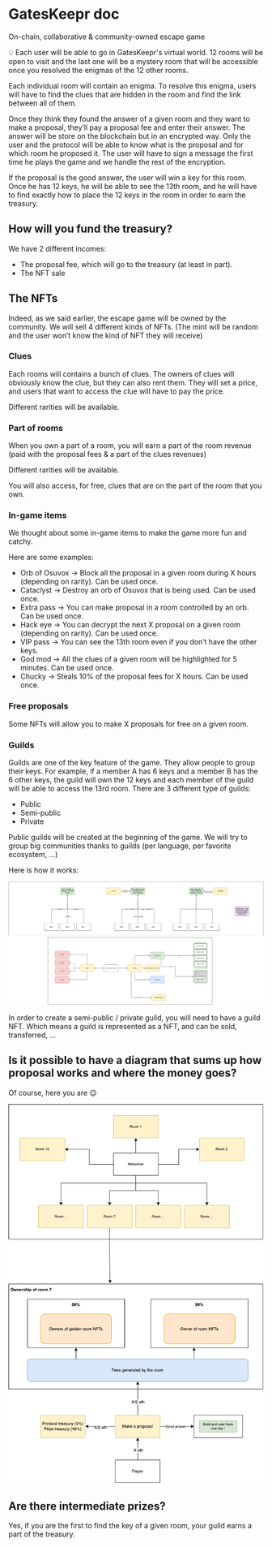 # GatesKeepr doc

On-chain, collaborative & community-owned escape game

<aside>
💡 Each user will be able to go in GatesKeepr's virtual world. 12 rooms will be open to visit and the last one will be a mystery room that will be accessible once you resolved the enigmas of the 12 other rooms.
</aside>

Each individual room will contain an enigma. To resolve this enigma, users will have to find the clues that are hidden in the room and find the link between all of them. 

Once they think they found the answer of a given room and they want to make a proposal, they’ll pay a proposal fee and enter their answer. The answer will be store on the blockchain but in an encrypted way. Only the user and the protocol will be able to know what is the proposal and for which room he proposed it. The user will have to sign a message the first time he plays the game and we handle the rest of the encryption.

If the proposal is the good answer, the user will win a key for this room. Once he has 12 keys, he will be able to see the 13th room, and he will have to find exactly how to place the 12 keys in the room in order to earn the treasury.

## How will you fund the treasury?

We have 2 different incomes:

- The proposal fee, which will go to the treasury (at least in part).
- The NFT sale

## The NFTs

Indeed, as we said earlier, the escape game will be owned by the community. We will sell 4 different kinds of NFTs. (The mint will be random and the user won’t know the kind of NFT they will receive)

### Clues

Each rooms will contains a bunch of clues. The owners of clues will obviously know the clue, but they can also rent them. They will set a price, and users that want to access the clue will have to pay the price.

Different rarities will be available.

### Part of rooms

When you own a part of a room, you will earn a part of the room revenue (paid with the proposal fees & a part of the clues revenues)

Different rarities will be available.

You will also access, for free, clues that are on the part of the room that you own.

### In-game items

We thought about some in-game items to make the game more fun and catchy.

Here are some examples:

- Orb of Osuvox → Block all the proposal in a given room during X hours (depending on rarity). Can be used once.
- Cataclyst → Destroy an orb of Osuvox that is being used. Can be used once.
- Extra pass → You can make proposal in a room controlled by an orb. Can be used once.
- Hack eye → You can decrypt the next X proposal on a given room (depending on rarity). Can be used once.
- VIP pass → You can see the 13th room even if you don’t have the other keys.
- God mod → All the clues of a given room will be highlighted for 5 minutes. Can be used once.
- Chucky → Steals 10% of the proposal fees for X hours. Can be used once.

### Free proposals

Some NFTs will allow you to make X proposals for free on a given room.

### Guilds

Guilds are one of the key feature of the game. They allow people to group their keys. For example, if a member A has 6 keys and a member B has the 6 other keys, the guild will own the 12 keys and each member of the guild will be able to access the 13rd room. There are 3 different type of guilds:

- Public
- Semi-public
- Private

Public guilds will be created at the beginning of the game. We will try to group big communities thanks to guilds (per language, per favorite ecosystem, ...)

Here is how it works:

![Diagram - guilds](guild_diagram.png)

In order to create a semi-public / private guild, you will need to have a guild NFT. Which means a guild is represented as a NFT, and can be sold, transferred, ...

## Is it possible to have a diagram that sums up how proposal works and where the money goes?

Of course, here you are 😉

![Diagram - rooms](room_diagram.png)

## Are there intermediate prizes?

Yes, if you are the first to find the key of a given room, your guild earns a part of the treasury.